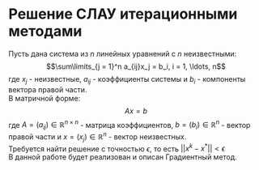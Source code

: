 # Решение СЛАУ итерационными методами

Пусть дана система из $n$ линейных уравнений с $n$ неизвестными:  
		$$\sum\limits_{j = 1}^n a_{ij}x_j = b_i, i = 1, \ldots, n$$
где $x_j$ - неизвестные, $a_{ij}$ - коэффициенты системы и $b_i$ - компоненты вектора правой части.  
В матричной форме:  
		$$Ax = b$$
где $A = (a_{ij}) \in \mathbb{R} ^{n \times n}$ - матрица коэффициентов, $b = (b_i) \in \mathbb{R}^n$ - вектор правой части и $x = (x_j) \in \mathbb{R}^n$ - вектор неизвестных.  
Требуется найти решение с точностью $\epsilon$, то есть $||x^k - x^*|| < \epsilon$  
В данной работе будет реализован и описан Градиентный метод.